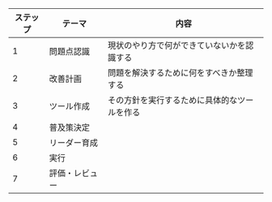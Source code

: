 |  ステップ  | テーマ     | 内容                     |  
|---|---------|------------------------|
| 1 | 問題点認識   | 現状のやり方で何ができていないかを認識する  |    
| 2 | 改善計画    | 問題を解決するために何をすべきか整理する   |    |
| 3 | ツール作成   | その方針を実行するために具体的なツールを作る |    |
| 4 | 普及策決定   |                        |    |
| 5 | リーダー育成  |                        |    |
| 6 | 実行      |                        |    |
| 7 | 評価・レビュー |                        |    |